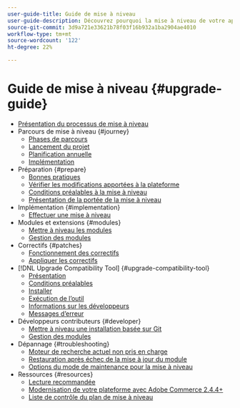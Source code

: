 ```yaml
---
user-guide-title: Guide de mise à niveau
user-guide-description: Découvrez pourquoi la mise à niveau de votre application Adobe Commerce ou Magento Open Source est si importante et comment planifier et exécuter une mise à niveau avec succès.
source-git-commit: 3d9a721e33621b78f03f16b932a1ba2904ae4010
workflow-type: tm+mt
source-wordcount: '122'
ht-degree: 22%

---
```



# Guide de mise à niveau {#upgrade-guide}

- [Présentation du processus de mise à niveau](overview.md)
- Parcours de mise à niveau {#journey}
   - [Phases de parcours](journey/phases.md)
   - [Lancement du projet](journey/project-launch.md)
   - [Planification annuelle](journey/annual-planning.md)
   - [Implémentation](journey/implementation.md)
- Préparation {#prepare}
   - [Bonnes pratiques](prepare/best-practices.md)
   - [Vérifier les modifications apportées à la plateforme](prepare/platform-changes.md)
   - [Conditions préalables à la mise à niveau](prepare/prerequisites.md)
   - [Présentation de la portée de la mise à niveau](prepare/scope.md)
- Implémentation {#implementation}
   - [Effectuer une mise à niveau](implementation/perform-upgrade.md)
- Modules et extensions {#modules}
   - [Mettre à niveau les modules](modules/upgrade.md)
   - [Gestion des modules](modules/manage.md)
- Correctifs {#patches}
   - [Fonctionnement des correctifs](patches/overview.md)
   - [Appliquer les correctifs](patches/apply.md)
- [!DNL Upgrade Compatibility Tool] {#upgrade-compatibility-tool}
   - [Présentation](upgrade-compatibility-tool/overview.md)
   - [Conditions préalables](upgrade-compatibility-tool/prerequisites.md)
   - [Installer](upgrade-compatibility-tool/install.md)
   - [Exécution de l’outil](upgrade-compatibility-tool/run.md)
   - [Informations sur les développeurs](upgrade-compatibility-tool/developer.md)
   - [Messages d’erreur](upgrade-compatibility-tool/error-messages.md)
- Développeurs contributeurs {#developer}
   - [Mettre à niveau une installation basée sur Git](developer/git-installs.md)
   - [Gestion des modules](developer/manage-modules.md)
- Dépannage {#troubleshooting}
   - [Moteur de recherche actuel non pris en charge](troubleshooting/search-engine-not-supported.md)
   - [Restauration après échec de la mise à jour du module](troubleshooting/roll-back-after-update-failure.md)
   - [Options du mode de maintenance pour la mise à niveau](troubleshooting/maintenance-mode-options.md)
- Ressources {#resources}
   - [Lecture recommandée](resources/recommended-reading.md)
   - [Modernisation de votre plateforme avec Adobe Commerce 2.4.4+](resources/recommended-upgrade-paths-2022.md)
   - [Liste de contrôle du plan de mise à niveau](https://support.magento.com/hc/en-us/articles/360057968951)
